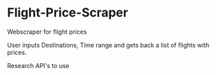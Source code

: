 # Flight-Price-Scraper
Webscraper for flight prices

User inputs Destinations, Time range and gets back a list of flights with prices.

Research API's to use